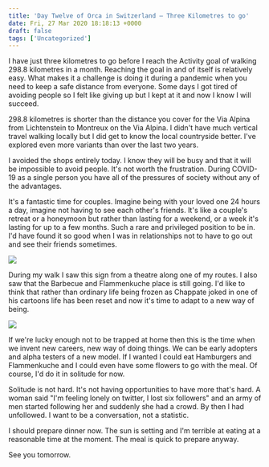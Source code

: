 ```yaml
---
title: 'Day Twelve of Orca in Switzerland – Three Kilometres to go'
date: Fri, 27 Mar 2020 18:18:13 +0000
draft: false
tags: ['Uncategorized']
---
```


I have just three kilometres to go before I reach the Activity goal of walking 298.8 kilometres in a month. Reaching the goal in and of itself is relatively easy. What makes it a challenge is doing it during a pandemic when you need to keep a safe distance from everyone. Some days I got tired of avoiding people so I felt like giving up but I kept at it and now I know I will succeed.

298.8 kilometres is shorter than the distance you cover for the Via Alpina from Lichtenstein to Montreux on the Via Alpina. I didn't have much vertical travel walking locally but I did get to know the local countryside better. I've explored even more variants than over the last two years.

I avoided the shops entirely today. I know they will be busy and that it will be impossible to avoid people. It's not worth the frustration. During COVID-19 as a single person you have all of the pressures of society without any of the advantages.

It's a fantastic time for couples. Imagine being with your loved one 24 hours a day, imagine not having to see each other's friends. It's like a couple's retreat or a honeymoon but rather than lasting for a weekend, or a week it's lasting for up to a few months. Such a rare and privileged position to be in. I'd have found it so good when I was in relationships not to have to go out and see their friends sometimes.

![](https://www.main-vision.com/richard/blog/wp-content/uploads/2020/03/img_9427-768x1024.jpg)

During my walk I saw this sign from a theatre along one of my routes. I also saw that the Barbecue and Flammenkuche place is still going. I'd like to think that rather than ordinary life being frozen as Chappate joked in one of his cartoons life has been reset and now it's time to adapt to a new way of being.

![](https://www.main-vision.com/richard/blog/wp-content/uploads/2020/03/img_9426-1024x768.jpg)

If we're lucky enough not to be trapped at home then this is the time when we invent new careers, new way of doing things. We can be early adopters and alpha testers of a new model. If I wanted I could eat Hamburgers and Flammenkuche and I could even have some flowers to go with the meal. Of course, I'd do it in solitude for now.

Solitude is not hard. It's not having opportunities to have more that's hard. A woman said "I'm feeling lonely on twitter, I lost six followers" and an army of men started following her and suddenly she had a crowd. By then I had unfollowed. I want to be a conversation, not a statistic.

I should prepare dinner now. The sun is setting and I'm terrible at eating at a reasonable time at the moment. The meal is quick to prepare anyway.

See you tomorrow.